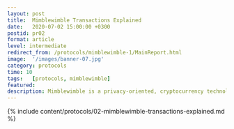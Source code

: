 ```yaml
---
layout: post
title:  Mimblewimble Transactions Explained
date:   2020-07-02 15:00:00 +0300
postid: pr02
format: article
level: intermediate
redirect_from: /protocols/mimblewimble-1/MainReport.html
image:  '/images/banner-07.jpg'
category: protocols
time: 10
tags:   [protocols, mimblewimble]
featured:
description: Mimblewimble is a privacy-oriented, cryptocurrency technology. It differs from Bitcoin in some key areas...
---
```


{% include content/protocols/02-mimblewimble-transactions-explained.md %}
